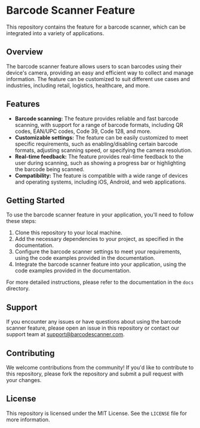 # Barcode Scanner Feature

This repository contains the feature for a barcode scanner, which can be integrated into a variety of applications. 

## Overview

The barcode scanner feature allows users to scan barcodes using their device's camera, providing an easy and efficient way to collect and manage information. The feature can be customized to suit different use cases and industries, including retail, logistics, healthcare, and more.

## Features

- **Barcode scanning:** The feature provides reliable and fast barcode scanning, with support for a range of barcode formats, including QR codes, EAN/UPC codes, Code 39, Code 128, and more.
- **Customizable settings:** The feature can be easily customized to meet specific requirements, such as enabling/disabling certain barcode formats, adjusting scanning speed, or specifying the camera resolution.
- **Real-time feedback:** The feature provides real-time feedback to the user during scanning, such as showing a progress bar or highlighting the barcode being scanned.
- **Compatibility:** The feature is compatible with a wide range of devices and operating systems, including iOS, Android, and web applications.

## Getting Started

To use the barcode scanner feature in your application, you'll need to follow these steps:

1. Clone this repository to your local machine.
2. Add the necessary dependencies to your project, as specified in the documentation.
3. Configure the barcode scanner settings to meet your requirements, using the code examples provided in the documentation.
4. Integrate the barcode scanner feature into your application, using the code examples provided in the documentation.

For more detailed instructions, please refer to the documentation in the `docs` directory.

## Support

If you encounter any issues or have questions about using the barcode scanner feature, please open an issue in this repository or contact our support team at support@barcodescanner.com.

## Contributing

We welcome contributions from the community! If you'd like to contribute to this repository, please fork the repository and submit a pull request with your changes.

## License

This repository is licensed under the MIT License. See the `LICENSE` file for more information.
